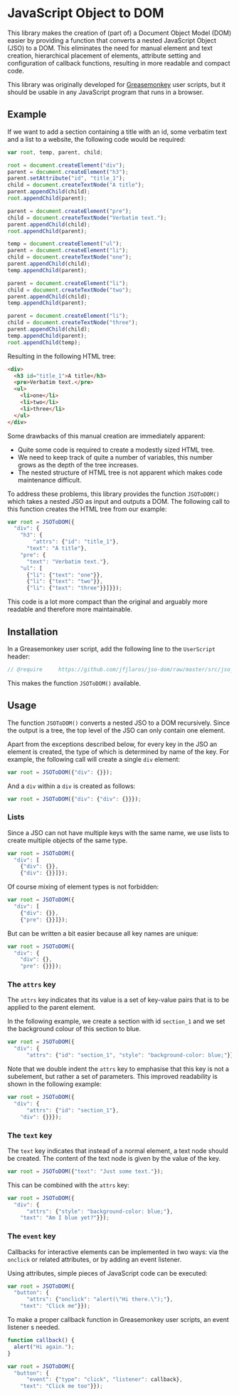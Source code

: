 # JavaScript Object to DOM
This library makes the creation of (part of) a Document Object Model (DOM)
easier by providing a function that converts a nested JavaScript Object (JSO)
to a DOM. This eliminates the need for manual element and text creation,
hierarchical placement of elements, attribute setting and configuration of
callback functions, resulting in more readable and compact code.

This library was originally developed for
[Greasemonkey](https://www.greasespot.net/) user scripts, but it should be
usable in any JavaScript program that runs in a browser.


## Example
If we want to add a section containing a title with an id, some verbatim
text and a list to a website, the following code would be required:

```javascript
var root, temp, parent, child;

root = document.createElement("div");
parent = document.createElement("h3");
parent.setAttribute("id", "title_1");
child = document.createTextNode("A title");
parent.appendChild(child);
root.appendChild(parent);

parent = document.createElement("pre");
child = document.createTextNode("Verbatim text.");
parent.appendChild(child);
root.appendChild(parent);

temp = document.createElement("ul");
parent = document.createElement("li");
child = document.createTextNode("one");
parent.appendChild(child);
temp.appendChild(parent);

parent = document.createElement("li");
child = document.createTextNode("two");
parent.appendChild(child);
temp.appendChild(parent);

parent = document.createElement("li");
child = document.createTextNode("three");
parent.appendChild(child);
temp.appendChild(parent);
root.appendChild(temp);
```

Resulting in the following HTML tree:

```html
<div>
  <h3 id="title_1">A title</h3>
  <pre>Verbatim text.</pre>
  <ul>
    <li>one</li>
    <li>two</li>
    <li>three</li>
  </ul>
</div>
```

Some drawbacks of this manual creation are immediately apparent:

- Quite some code is required to create a modestly sized HTML tree.
- We need to keep track of quite a number of variables, this number grows as
  the depth of the tree increases.
- The nested structure of HTML tree is not apparent which makes code
  maintenance difficult.

To address these problems, this library provides the function `JSOToDOM()`
which takes a nested JSO as input and outputs a DOM. The following call to this
function creates the HTML tree from our example:

```javascript
var root = JSOToDOM({
  "div": {
    "h3": {
        "attrs": {"id": "title_1"},
      "text": "A title"},
    "pre": {
      "text": "Verbatim text."},
    "ul": [
      {"li": {"text": "one"}},
      {"li": {"text": "two"}},
      {"li": {"text": "three"}}]}});
```

This code is a lot more compact than the original and arguably more readable
and therefore more maintainable.


## Installation
In a Greasemonkey user script, add the following line to the `UserScript`
header:

```javascript
// @require     https://github.com/jfjlaros/jso-dom/raw/master/src/jso_dom.js
```

This makes the function `JSOToDOM()` available.


## Usage
The function `JSOToDOM()` converts a nested JSO to a DOM recursively. Since the
output is a tree, the top level of the JSO can only contain one element.

Apart from the exceptions described below, for every key in the JSO an element
is created, the type of which is determined by name of the key. For example,
the following call will create a single `div` element:

```javascript
var root = JSOToDOM({"div": {}});
```

And a `div` within a `div` is created as follows:

```javascript
var root = JSOToDOM({"div": {"div": {}}});
```

### Lists
Since a JSO can not have multiple keys with the same name, we use lists to
create multiple objects of the same type.

```javascript
var root = JSOToDOM({
  "div": [
    {"div": {}},
    {"div": {}}]});
```

Of course mixing of element types is not forbidden:

```javascript
var root = JSOToDOM({
  "div": [
    {"div": {}},
    {"pre": {}}]});
```

But can be written a bit easier because all key names are unique:

```javascript
var root = JSOToDOM({
  "div": {
    "div": {},
    "pre": {}}});
```

### The `attrs` key
The `attrs` key indicates that its value is a set of key-value pairs that is to
be applied to the parent element.

In the following example, we create a section with id `section_1` and we set
the background colour of this section to blue.

```javascript
var root = JSOToDOM({
  "div": {
      "attrs": {"id": "section_1", "style": "background-color: blue;"}}});
```

Note that we double indent the `attrs` key to emphasise that this key is not a
subelement, but rather a set of parameters. This improved readability is shown
in the following example:

```javascript
var root = JSOToDOM({
  "div": {
      "attrs": {"id": "section_1"},
    "div": {}}});
```

### The `text` key
The `text` key indicates that instead of a normal element, a text node should
be created. The content of the text node is given by the value of the key.

```javascript
var root = JSOToDOM({"text": "Just some text."});
```

This can be combined with the `attrs` key:

```javascript
var root = JSOToDOM({
  "div": {
      "attrs": {"style": "background-color: blue;"},
    "text": "Am I blue yet?"}});
```

### The `event` key
Callbacks for interactive elements can be implemented in two ways: via the
`onclick` or related attributes, or by adding an event listener.

Using attributes, simple pieces of JavaScript code can be executed:

```javascript
var root = JSOToDOM({
  "button": {
      "attrs": {"onclick": "alert(\"Hi there.\");"},
    "text": "Click me"}});
```

To make a proper callback function in Greasemonkey user scripts, an event
listener s needed.

```javascript
function callback() {
  alert("Hi again.");
}

var root = JSOToDOM({
  "button": {
      "event": {"type": "click", "listener": callback},
    "text": "Click me too"}});
```
